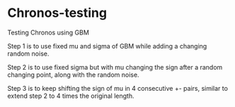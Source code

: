 # Chronos-testing
Testing Chronos using GBM

Step 1 is to use fixed mu and sigma of GBM while adding a changing random noise.

Step 2 is to use fixed sigma but with mu changing the sign after a random changing point, along with the random noise.

Step 3 is to keep shifting the sign of mu in 4 consecutive +- pairs, similar to extend step 2 to 4 times the original length.
